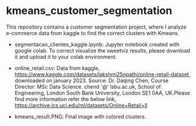 # kmeans_customer_segmentation
This repository contains a customer segmentation project, where I analyze e-commerce data from kaggle to find the correct clusters with Kmeans. 

* segmentacao_clientes_kaggle.ipynb:
Jupyter notebook created with google colab. To correct visualize the sweetviz results, please download it and upload it to your colab environment. 

* online_retail.csv:
Data from kaggle, https://www.kaggle.com/datasets/lakshmi25npathi/online-retail-dataset, downloaded on january 2023.
Source:
Dr. Daqing Chen, Course Director: MSc Data Science. chend '@' lsbu.ac.uk, School of Engineering, London South Bank University, London SE1 0AA, UK.Please find more information refer the below link,
https://archive.ics.uci.edu/ml/datasets/Online+Retail+II

* kmeans_result.PNG:
Final image with colored clusters.
